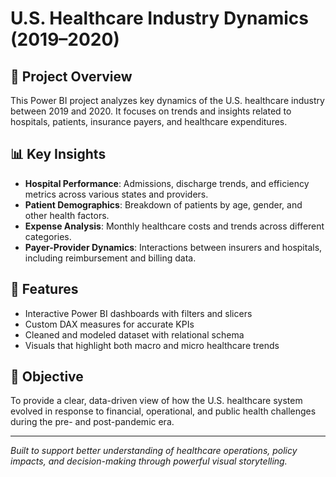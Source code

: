 # U.S. Healthcare Industry Dynamics (2019–2020)

## 📘 Project Overview

This Power BI project analyzes key dynamics of the U.S. healthcare industry between 2019 and 2020. It focuses on trends and insights related to hospitals, patients, insurance payers, and healthcare expenditures.

## 📊 Key Insights

- **Hospital Performance**: Admissions, discharge trends, and efficiency metrics across various states and providers.
- **Patient Demographics**: Breakdown of patients by age, gender, and other health factors.
- **Expense Analysis**: Monthly healthcare costs and trends across different categories.
- **Payer-Provider Dynamics**: Interactions between insurers and hospitals, including reimbursement and billing data.

## 📌 Features

- Interactive Power BI dashboards with filters and slicers
- Custom DAX measures for accurate KPIs
- Cleaned and modeled dataset with relational schema
- Visuals that highlight both macro and micro healthcare trends

## 🧠 Objective

To provide a clear, data-driven view of how the U.S. healthcare system evolved in response to financial, operational, and public health challenges during the pre- and post-pandemic era.

---

*Built to support better understanding of healthcare operations, policy impacts, and decision-making through powerful visual storytelling.*
